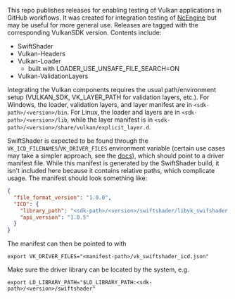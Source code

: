 This repo publishes releases for enabling testing of Vulkan applications in GitHub workflows. It was created for integration testing of [NcEngine](https://github.com/NcStudios/NcEngine) but may be useful for more general use. Releases are tagged with the corresponding VulkanSDK version. Contents include:
- SwiftShader
- Vulkan-Headers
- Vulkan-Loader
  - built with LOADER_USE_UNSAFE_FILE_SEARCH=ON
- Vulkan-ValidationLayers

Integrating the Vulkan components requires the usual path/environment setup (VULKAN_SDK, VK_LAYER_PATH for validation layers, etc.). For Windows, the loader, validation layers, and layer manifest are in `<sdk-path>/<version>/bin`. For Linux, the loader and layers are in `<sdk-path>/<version>/lib`, while the layer manifest is in `<sdk-path>/<version>/share/vulkan/explicit_layer.d`. 

SwiftShader is expected to be found through the `VK_ICD_FILENAMES`/`VK_DRIVER_FILES` environment variable (certain use cases may take a simpler approach, see the [docs](https://github.com/google/swiftshader)), which should point to a driver manifest file. While this manifest is generated by the SwiftShader build, it isn't included here because it contains relative paths, which complicate usage. The manifest should look something like:
```json
{
  "file_format_version": "1.0.0",
  "ICD": {
    "library_path": "<sdk-path>/<version>/swiftshader/libvk_swifshader.so",
    "api_version": "1.0.5"
  }
}
```

The manifest can then be pointed to with
```
export VK_DRIVER_FILES="<manifest-path>/vk_swiftshader_icd.json"
```

Make sure the driver library can be located by the system, e.g.
```
export LD_LIBRARY_PATH="$LD_LIBRARY_PATH:<sdk-path>/<version>/swiftshader"
```
